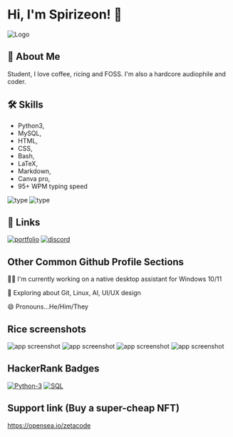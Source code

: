 
# Hi, I'm Spirizeon! 👋



![Logo](https://i.imgur.com/vj5KOYw.gif)


## 🚀 About Me
Student, I love coffee, ricing and FOSS. I'm also a hardcore audiophile and coder.


## 🛠 Skills
+ Python3, 
+ MySQL, 
+ HTML, 
+ CSS, 
+ Bash, 
+ LaTeX, 
+ Markdown, 
+ Canva pro,
+ 95+ WPM typing speed

![type](https://i.imgur.com/fHITsWW.png)
![type](https://i.imgur.com/UYl34ma.png)

## 🔗 Links
[![portfolio](https://img.shields.io/badge/my_portfolio-000?style=for-the-badge&logo=ko-fi&logoColor=white)]()
[![discord](https://img.shields.io/badge/discord-0A66C2?style=for-the-badge&logo=discord&logoColor=white)](https://discord.gg/6CnRu5mMJH)


## Other Common Github Profile Sections
👩‍💻 I'm currently working on a native desktop assistant for Windows 10/11

🧠 Exploring about Git, Linux, AI, UI/UX design

😄 Pronouns...He/Him/They



## Rice screenshots
![app screenshot](https://i.imgur.com/Tp5J5yh.png)
![app screenshot](https://i.imgur.com/jIIasda.png)
![app screenshot](https://i.imgur.com/xNrS2hz.png)
![app screenshot](https://i.imgur.com/CPJLW8q.png)
## HackerRank Badges
[![Python-3](https://img.shields.io/badge/Python3-Three-green.svg)](https://choosealicense.com/licenses/mit/)
[![SQL](https://img.shields.io/badge/SQL-One-yellow.svg)](https://opensource.org/licenses/)


## Support link (Buy a super-cheap NFT) 
https://opensea.io/zetacode


